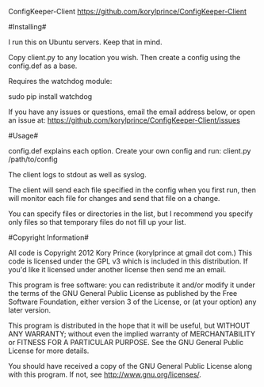 ConfigKeeper-Client
https://github.com/korylprince/ConfigKeeper-Client

#Installing#

I run this on Ubuntu servers. Keep that in mind.

Copy client.py to any location you wish. Then create a config using the config.def as a base.

Requires the watchdog module:

sudo pip install watchdog

If you have any issues or questions, email the email address below, or open an issue at:
https://github.com/korylprince/ConfigKeeper-Client/issues

#Usage#

config.def explains each option. Create your own config and run:
client.py /path/to/config

The client logs to stdout as well as syslog.

The client will send each file specified in the config when you first run, then will monitor each file for changes and send that file on a change.

You can specify files or directories in the list, but I recommend you specify only files so that temporary files do not fill up your list.

#Copyright Information#

All code is Copyright 2012 Kory Prince (korylprince at gmail dot com.) This code is licensed under the GPL v3 which is included in this distribution. If you'd like it licensed under another license then send me an email.

This program is free software: you can redistribute it and/or modify
it under the terms of the GNU General Public License as published by
the Free Software Foundation, either version 3 of the License, or
(at your option) any later version.

This program is distributed in the hope that it will be useful,
but WITHOUT ANY WARRANTY; without even the implied warranty of
MERCHANTABILITY or FITNESS FOR A PARTICULAR PURPOSE.  See the
GNU General Public License for more details.

You should have received a copy of the GNU General Public License
along with this program.  If not, see <http://www.gnu.org/licenses/>.
